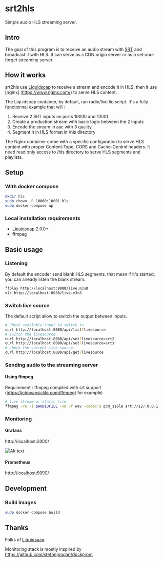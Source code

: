 # srt2hls

Simple audio HLS streaming server.

## Intro

The goal of this program is to receive an audio stream with [SRT](https://github.com/Haivision/srt) and broadcast it with HLS. It can serve as a CDN origin server or as a set-and-forget streaming server.

## How it works

srt2hls use [Liquidsoap](https://www.liquidsoap.info) to receive a stream and encode it in HLS, then it use [nginx] (https://www.nginx.com/) to serve HLS content.

The Liquidsoap container, by default, run radio/live.liq script. It's a fully functionnal example that will :
1. Receive 2 SRT inputs on ports 10000 and 10001
2. Create a production stream with basic logic between the 2 inputs
3. Encode the stream in aac with 3 quality
4. Segment it in HLS format in /hls directory

The Nginx container come with a specific configuration to serve HLS content with proper Content-Type, CORS and Cache-Control headers. It need read only access to /hls directory to serve HLS segments and playlists.

## Setup
### With docker compose
```bash
mkdir hls
sudo chown -R 10000:10001 hls
sudo docker-compose up
```

### Local installation requirements

- [Liquidsoap](https://www.liquidsoap.info) 2.0.0+
- ffmpeg

## Basic usage

### Listening
By default the encoder send blank HLS segments, that mean if it's started, you can already listen the blank stream.

```bash
ffplay http://localhost:8080/live.m3u8
vlc http://localhost:8080/live.m3u8
```

### Switch live source

The default script allow to switch the output between inputs.

```bash
# Check available input to switch to
curl http://localhost:8080/api/list?livesource
# Switch the livesource
curl http://localhost:8080/api/set?livesource=srt2
curl http://localhost:8080/api/set?livesource=srt1
# check the current live source
curl http://localhost:8080/api/get?livesource
```

### Sending audio to the streaming server

#### Using ffmpeg
Requirement : ffmpeg compiled with srt support (https://johnvansickle.com/ffmpeg/ for example)

```bash
# live stream or static file
ffmpeg -re -i $AUDIOFILE -vn -f wav -codec:a pcm_s16le srt://127.0.0.1:10000
```

### Monitoring

#### Grafana
http://localhost:3000/

![Alt text](img/monitoring.png?raw=true "Liquidsoap Dashboard in Grafana")
#### Prometheus
http://localhost:9090/

## Development

### Build images
```bash
sudo docker-compose build
```

## Thanks

Folks of [Liquidsoap](https://www.liquidsoap.info)

Monitoring stack is mostly inspired by https://github.com/stefanprodan/dockprom
